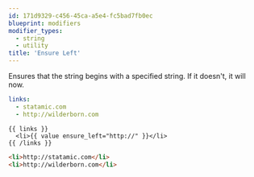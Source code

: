 ```yaml
---
id: 171d9329-c456-45ca-a5e4-fc5bad7fb0ec
blueprint: modifiers
modifier_types:
  - string
  - utility
title: 'Ensure Left'
---
```

Ensures that the string begins with a specified string. If it doesn't, it will now.

```yaml
links:
  - statamic.com
  - http://wilderborn.com
```

```
{{ links }}
  <li>{{ value ensure_left="http://" }}</li>
{{ /links }}
```

```html
<li>http://statamic.com</li>
<li>http://wilderborn.com</li>
```
